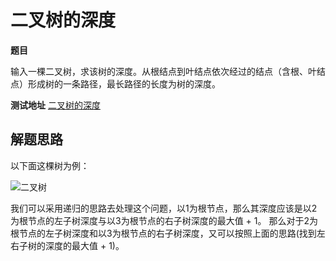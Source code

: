 # 二叉树的深度

**题目**

输入一棵二叉树，求该树的深度。从根结点到叶结点依次经过的结点（含根、叶结点）形成树的一条路径，最长路径的长度为树的深度。

**测试地址**
[二叉树的深度](https://www.nowcoder.com/practice/435fb86331474282a3499955f0a41e8b?tpId=13&tqId=11191&tPage=2&rp=2&ru=/ta/coding-interviews&qru=/ta/coding-interviews/question-ranking)

## 解题思路

以下面这棵树为例：

![二叉树](http://image.baidu.com/search/detail?ct=503316480&z=undefined&tn=baiduimagedetail&ipn=d&word=%E4%BA%8C%E5%8F%89%E6%A0%91&step_word=&ie=utf-8&in=&cl=2&lm=-1&st=undefined&cs=1981060663,79067104&os=7069608,933637138&simid=0,0&pn=1&rn=1&di=131204357020&ln=1933&fr=&fmq=1498531787473_R&fm=&ic=undefined&s=undefined&se=&sme=&tab=0&width=undefined&height=undefined&face=undefined&is=0,0&istype=0&ist=&jit=&bdtype=0&spn=0&pi=0&gsm=0&objurl=http%3A%2F%2Fs15.sinaimg.cn%2Fmw690%2F002Ip0v1ty6ISuyrVZsce%26690&rpstart=0&rpnum=0&adpicid=0)

我们可以采用递归的思路去处理这个问题，以1为根节点，那么其深度应该是以2为根节点的左子树深度与以3为根节点的右子树深度的最大值 + 1。
那么对于2为根节点的左子树深度和以3为根节点的右子树深度，又可以按照上面的思路(找到左右子树的深度的最大值 + 1)。

